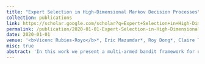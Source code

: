 ```yaml
---
title: "Expert Selection in High-Dimensional Markov Decision Processes"
collection: publications
link: https://scholar.google.com/scholar?q=Expert+Selection+in+High-Dimensional+Markov+Decision+Processes
permalink: /publication/2020-01-01-Expert-Selection-in-High-Dimensional-Markov-Decision-Processes
date: 2020-01-01
venue: '<b>Vicenc Rubies-Royo</b>*, Eric Mazumdar*, Roy Dong*, Claire Tomlin and S Shankar Sastry. In the proceedings of the IEEE 59th Conference on Decision and Control (CDC)'
misc: true
abstract: 'In this work we present a multi-armed bandit framework for online expert selection in Markov decision processes and demonstrate its use in high-dimensional settings. Our method takes a set of candidate expert policies and switches between them to rapidly identify the best performing expert using a variant of the classical upper confidence bound algorithm, thus ensuring low regret in the overall performance of the system. This is useful in applications where several expert policies may be available, and one needs to be selected at run-time for the underlying environment.'
---
```

<!-- Abstract: In this work we present a multi-armed bandit framework for online expert selection in Markov decision processes and demonstrate its use in high-dimensional settings. Our method takes a set of candidate expert policies and switches between them to rapidly identify the best performing expert using a variant of the classical upper confidence bound algorithm, thus ensuring low regret in the overall performance of the system. This is useful in applications where several expert policies may be available, and one needs to be selected at run-time for the underlying environment. -->
<!-- Use [Google Scholar](https://scholar.google.com/scholar?q=A+Classification-based+Approach+for+Approximate+Reachability){:target="_blank"} for full citation
citation: '<b>Vicenç Rubies-Royo</b>, David Fridovich-Keil, Sylvia Herbert and Claire Tomlin, &quot;A Classification-based Approach for Approximate Reachability.&quot; In the proceedings of the International Conference on Robotics and Automation (ICRA), 2019.' -->